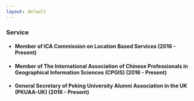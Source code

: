 ```yaml
---
layout: default
---
```


### Service
* #### Member of ICA Commission on Location Based Services (2016 - Present)
* #### Member of The International Association of Chinese Professionals in Geographical Information Sciences (CPGIS) (2016 - Present)
* #### General Secretary of Peking University Alumni Association in the UK (PKUAA-UK) (2016 - Present)
